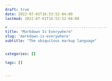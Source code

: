 ```yaml
---
draft: true
date: 2022-07-01T16:53:52-04:00
lastmod: 2022-07-01T16:53:52-04:00

# ---------------------------------------------
title: "Markdown Is Everywhere"
slug: 'markdown-is-everywhere'
subtitle: "The ubiquitous markup language"


categories: []

tags: []


---
```


<!-- Start the post with an introductory paragraph suitable for a summary  -->
